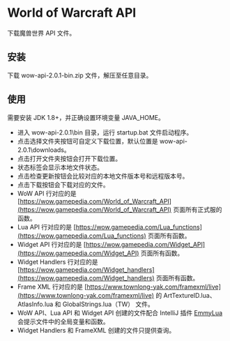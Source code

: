 # World of Warcraft API
下载魔兽世界 API 文件。

## 安装
下载 wow-api-2.0.1-bin.zip 文件，解压至任意目录。

## 使用
需要安装 JDK 1.8+，并正确设置环境变量 JAVA_HOME。
- 进入 wow-api-2.0.1\bin 目录，运行 startup.bat 文件启动程序。
- 点击选择文件夹按钮可自定义下载位置，默认位置是 wow-api-2.0.1\downloads。
- 点击打开文件夹按钮会打开下载位置。
- 状态标签会显示本地文件状态。
- 点击检查更新按钮会比较对应的本地文件版本号和远程版本号。
- 点击下载按钮会下载对应的文件。
- WoW API 行对应的是 [https://wow.gamepedia.com/World_of_Warcraft_API](https://wow.gamepedia.com/World_of_Warcraft_API) 页面所有正式服的函数。
- Lua API 行对应的是 [https://wow.gamepedia.com/Lua_functions](https://wow.gamepedia.com/Lua_functions) 页面所有函数。
- Widget API 行对应的是 [https://wow.gamepedia.com/Widget_API](https://wow.gamepedia.com/Widget_API) 页面所有函数。
- Widget Handlers 行对应的是 [https://wow.gamepedia.com/Widget_handlers](https://wow.gamepedia.com/Widget_handlers) 页面所有函数。
- Frame XML 行对应的是 [https://www.townlong-yak.com/framexml/live](https://www.townlong-yak.com/framexml/live) 的 ArtTextureID.lua、AtlasInfo.lua 和 GlobalStrings.lua（TW） 文件。
- WoW API、Lua API 和 Widget API 创建的文件配合 IntelliJ 插件 [EmmyLua](https://plugins.jetbrains.com/plugin/9768-emmylua/) 会提示文件中的全局变量和函数。
- Widget Handlers 和 FrameXML 创建的文件只提供查询。
